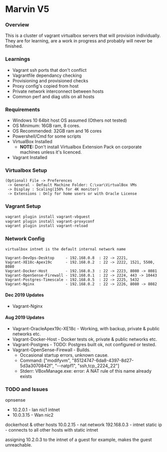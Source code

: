 # Marvin V5

### Overview

This is a cluster of vagrant virtualbox servers that will provision individually.  They are for learning, are a work in progress and probably will never be finished.

### Learnings
* Vagrant ssh ports that don't conflict
* Vagrantfile dependancy checking
* Provisioning and provisioned checks
* Proxy config's copied from host
* Private network interconnect between hosts
* Common perf and diag utils on all hosts

### Requirements
* Windows 10 64bit host OS assumed (Others not tested)
* OS Minimum: 16GB ram, 8 cores.  
* OS Recommended: 32GB ram and 16 cores
* Powershell/Cmd for some scripts
* VirtualBox Installed
    * **NOTE:** Don't install Virtualbox Extension Pack on corporate machines unless it's licenced.
* Vagrant Installed

### Virtualbox Setup
```text
(Optional) File -> Preferences 
 -> General - Default Machine Folder: C:\var\VirtualBox VMs
 -> Display : Scaling(150% for 4K monitor)
 -> Extensions : Only for home users or with Oracle License
```

### Vagrant Setup
```powershell
vagrant plugin install vagrant-vbguest
vagrant plugin install vagrant-proxyconf
vagrant plugin install vagrant-reload
```

### Network Config
```text
virtualbox intnet is the default internal network name

Vagrant-DevOps-Desktop     - 192.168.0.8  : 22 -> 2221, 
Vagrant-XE18c-Apex19c      - 192.168.0.2  : 22 -> 2222, 1521, 5500, 8080
Vagrant-Docker-Host        - 192.168.0.3  : 22 -> 2223, 8080 -> 8081
Vagrant-OpenSense-Firewall - 192.168.0.1  : 22 -> 2224, 443 -> 10443
Vagrant-Postgres-Timescale - 192.168.0.5  : 22 -> 2225, 5432
Vagrant-Nginx              - 192.168.0.2  : 22 -> 2226, 8080 -> 8082

```

#### Dec 2019 Updates
* Vagrant-Nginx

#### Aug 2019 Updates
* Vagrant-OracleApex19c-XE18c - Working, with backup, private & public networks etc.
* Vagrant-Docker-Host - Docker tests ok, private & public networks etc.
* Vagrant-Postgres - TODO: Postgres built ok, not configured or tested.
* Vagrant-OpenSense-Firewall - Builds.
    * Occasional startup errors, unknown cause.
    * Command: ["modifyvm", "85124747-6da8-4397-8d27-5d3a3070842f", "--natpf1", "ssh,tcp,,2224,,22"]
    * Stderr: VBoxManage.exe: error: A NAT rule of this name already exists

### TODO and Issues

opnsense 
- 10.2.0.1 - lan nic1 intnet
- 10.0.3.15 - Wan nic2

dockerhost & other hosts
10.0.2.15 - nat network
192.168.0.3 - intnet static ip - connects to all other hosts with static intnet

assigning 10.2.0.3 to the intnet of a guest for example, makes the guest unreachable.

